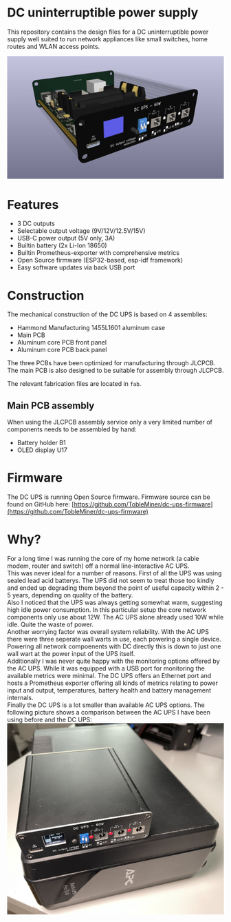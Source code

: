 DC uninterruptible power supply
===============================

This repository contains the design files for a DC uninterruptible power
supply well suited to run network appliances like small switches, home
routes and WLAN access points.

![Render of the device](assets/render_front_small.png)

# Features

 - 3 DC outputs
 - Selectable output voltage (9V/12V/12.5V/15V)
 - USB-C power output (5V only, 3A)
 - Builtin battery (2x Li-Ion 18650)
 - Builtin Prometheus-exporter with comprehensive metrics
 - Open Source firmware (ESP32-based, esp-idf framework)
 - Easy software updates via back USB port

# Construction

The mechanical construction of the DC UPS is based on 4 assemblies:
 - Hammond Manufacturing 1455L1601 aluminum case
 - Main PCB
 - Aluminum core PCB front panel
 - Aluminum core PCB back panel

The three PCBs have been optimized for manufacturing through JLCPCB.  
The main PCB is also designed to be suitable for assembly through JLCPCB.  

The relevant fabrication files are located in `fab`.

## Main PCB assembly

When using the JLCPCB assembly service only a very limited number of
components needs to be assembled by hand:
 - Battery holder B1
 - OLED display U17

# Firmware

The DC UPS is running Open Source firmware. Firmware source can be found on
GitHub here: [https://github.com/TobleMiner/dc-ups-firmware](https://github.com/TobleMiner/dc-ups-firmware)

# Why?

For a long time I was running the core of my home network (a cable modem,
router and switch) off a normal line-interactive AC UPS.  
This was never ideal for a number of reasons. First of all the UPS was
using sealed lead acid batterys. The UPS did not seem to treat those too
kindly and ended up degrading them beyond the point of useful capacity
within 2 - 5 years, depending on quality of the battery.  
Also I noticed that the UPS was always getting somewhat warm, suggesting
high idle power consumption. In this particular setup the core network
components only use about 12W. The AC UPS alone already used 10W while
idle. Quite the waste of power.  
Another worrying factor was overall system reliability. With the AC UPS
there were three seperate wall warts in use, each powering a single
device. Powering all network compoenents with DC directly this is down
to just one wall wart at the power input of the UPS itself.  
Additionally I was never quite happy with the monitoring options offered
by the AC UPS. While it was equipped with a USB port for monitoring the
available metrics were minimal. The DC UPS offers an Ethernet port and
hosts a Prometheus exporter offering all kinds of metrics relating to
power input and output, temperatures, battery health and battery
management internals.  
Finally the DC UPS is a lot smaller than available AC UPS options. The
following picture shows a comparison between the AC UPS I have been using
before and the DC UPS:  
![Size comparison between AC UPS and DC UPS. DC UPS is way smaller](assets/size_comparison_small.jpg)
